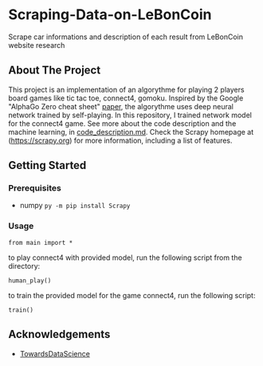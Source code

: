 # Scraping-Data-on-LeBonCoin
Scrape car informations and description of each result from LeBonCoin website research

## About The Project
This project is an implementation of an algorythme for playing 2 players board games like tic tac toe, connect4, gomoku. Inspired by the Google "AlphaGo Zero cheat sheet" [paper](https://medium.com/applied-data-science/alphago-zero-explained-in-one-diagram-365f5abf67e0), the algorythme uses deep neural network trained by self-playing. In this repository, I trained network model for the connect4 game. See more about the code description and the machine learning, in [code_description.md](https://github.com/JonathanVengadasalam/AlphaZero-Artificial-Intelligence/blob/master/code_description.md).
Check the Scrapy homepage at (https://scrapy.org) for more information, including a list of features.

## Getting Started
### Prerequisites
* numpy `py -m pip install Scrapy`

### Usage

`from main import *`

to play connect4 with provided model, run the following script from the directory:

`human_play()`

to train the provided model for the game connect4, run the following script:

`train()`

## Acknowledgements
* [TowardsDataScience](https://towardsdatascience.com/from-scratch-implementation-of-alphazero-for-connect4-f73d4554002a)
